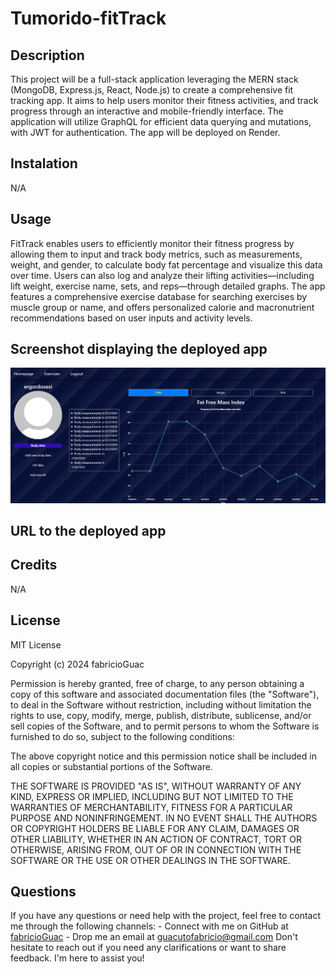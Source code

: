 # Tumorido-fitTrack

## Description 

This project will be a full-stack application leveraging the MERN stack (MongoDB, Express.js, React, Node.js) to create a comprehensive fit tracking app. It aims to help users monitor their fitness activities, and track progress through an interactive and mobile-friendly interface. The application will utilize GraphQL for efficient data querying and mutations, with JWT for  authentication. The app will be deployed on Render.

## Instalation

N/A

## Usage

FitTrack enables users to efficiently monitor their fitness progress by allowing them to input and track body metrics, such as measurements, weight, and gender, to calculate body fat percentage and visualize this data over time. Users can also log and analyze their lifting activities—including lift weight, exercise name, sets, and reps—through detailed graphs. The app features a comprehensive exercise database for searching exercises by muscle group or name, and offers personalized calorie and macronutrient recommendations based on user inputs and activity levels.


## Screenshot displaying the deployed app

![Screenshot of the body data graph](./Client/public/bodyGraph.png)

## URL to the deployed app


## Credits

N/A


## License

MIT License

Copyright (c) 2024 fabricioGuac

Permission is hereby granted, free of charge, to any person obtaining a copy
of this software and associated documentation files (the "Software"), to deal
in the Software without restriction, including without limitation the rights
to use, copy, modify, merge, publish, distribute, sublicense, and/or sell
copies of the Software, and to permit persons to whom the Software is
furnished to do so, subject to the following conditions:

The above copyright notice and this permission notice shall be included in all
copies or substantial portions of the Software.

THE SOFTWARE IS PROVIDED "AS IS", WITHOUT WARRANTY OF ANY KIND, EXPRESS OR
IMPLIED, INCLUDING BUT NOT LIMITED TO THE WARRANTIES OF MERCHANTABILITY,
FITNESS FOR A PARTICULAR PURPOSE AND NONINFRINGEMENT. IN NO EVENT SHALL THE
AUTHORS OR COPYRIGHT HOLDERS BE LIABLE FOR ANY CLAIM, DAMAGES OR OTHER
LIABILITY, WHETHER IN AN ACTION OF CONTRACT, TORT OR OTHERWISE, ARISING FROM,
OUT OF OR IN CONNECTION WITH THE SOFTWARE OR THE USE OR OTHER DEALINGS IN THE
SOFTWARE.

## Questions

If you have any questions or need help with the project, feel free to contact me through the following channels: - Connect with me on GitHub at [fabricioGuac](https://github.com/fabricioGuac)  - Drop me an email at [guacutofabricio@gmail.com](https://github.com/guacutofabricio@gmail.com)   Don't hesitate to reach out if you need any clarifications or want to share feedback. I'm here to assist you!